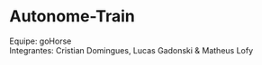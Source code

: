 # Autonome-Train

Equipe: goHorse <br/>
Integrantes: Cristian Domingues, Lucas Gadonski & Matheus Lofy 
